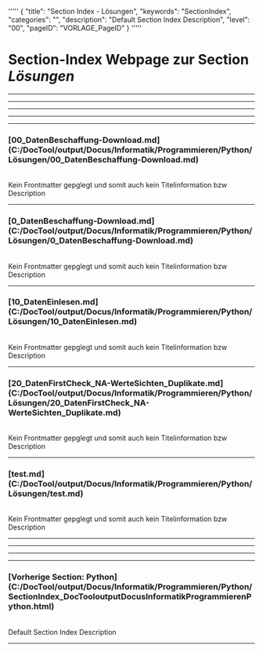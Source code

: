 '''''
{
"title": "Section Index - Lösungen",
"keywords": "SectionIndex",
"categories": "",
"description": "Default Section Index Description",
"level": "00",
"pageID": "VORLAGE_PageID"
}
'''''


<h1>Section-Index Webpage zur Section <i>Lösungen</i></h1>

<hr><hr><hr><hr><hr>


<h3>[00_DatenBeschaffung-Download.md](C:/DocTool/output/Docus/Informatik/Programmieren/Python/Lösungen/00_DatenBeschaffung-Download.md)</h3><br>Kein Frontmatter gepglegt und somit auch kein Titelinformation bzw Description<hr>


<h3>[0_DatenBeschaffung-Download.md](C:/DocTool/output/Docus/Informatik/Programmieren/Python/Lösungen/0_DatenBeschaffung-Download.md)</h3><br>Kein Frontmatter gepglegt und somit auch kein Titelinformation bzw Description<hr>


<h3>[10_DatenEinlesen.md](C:/DocTool/output/Docus/Informatik/Programmieren/Python/Lösungen/10_DatenEinlesen.md)</h3><br>Kein Frontmatter gepglegt und somit auch kein Titelinformation bzw Description<hr>


<h3>[20_DatenFirstCheck_NA-WerteSichten_Duplikate.md](C:/DocTool/output/Docus/Informatik/Programmieren/Python/Lösungen/20_DatenFirstCheck_NA-WerteSichten_Duplikate.md)</h3><br>Kein Frontmatter gepglegt und somit auch kein Titelinformation bzw Description<hr>


<h3>[test.md](C:/DocTool/output/Docus/Informatik/Programmieren/Python/Lösungen/test.md)</h3><br>Kein Frontmatter gepglegt und somit auch kein Titelinformation bzw Description<hr><hr><hr><hr><h3>[Vorherige Section: Python](C:/DocTool/output/Docus/Informatik/Programmieren/Python/SectionIndex_DocTooloutputDocusInformatikProgrammierenPython.html)</h3><br>Default Section Index Description<hr>